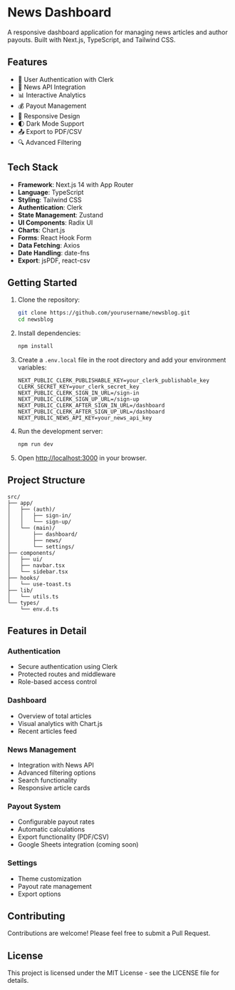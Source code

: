 # News Dashboard

A responsive dashboard application for managing news articles and author payouts. Built with Next.js, TypeScript, and Tailwind CSS.

## Features

- 🔐 User Authentication with Clerk
- 📰 News API Integration
- 📊 Interactive Analytics
- 💰 Payout Management
- 📱 Responsive Design
- 🌓 Dark Mode Support
- 📤 Export to PDF/CSV
- 🔍 Advanced Filtering

## Tech Stack

- **Framework**: Next.js 14 with App Router
- **Language**: TypeScript
- **Styling**: Tailwind CSS
- **Authentication**: Clerk
- **State Management**: Zustand
- **UI Components**: Radix UI
- **Charts**: Chart.js
- **Forms**: React Hook Form
- **Data Fetching**: Axios
- **Date Handling**: date-fns
- **Export**: jsPDF, react-csv

## Getting Started

1. Clone the repository:
   ```bash
   git clone https://github.com/yourusername/newsblog.git
   cd newsblog
   ```

2. Install dependencies:
   ```bash
   npm install
   ```

3. Create a `.env.local` file in the root directory and add your environment variables:
   ```
   NEXT_PUBLIC_CLERK_PUBLISHABLE_KEY=your_clerk_publishable_key
   CLERK_SECRET_KEY=your_clerk_secret_key
   NEXT_PUBLIC_CLERK_SIGN_IN_URL=/sign-in
   NEXT_PUBLIC_CLERK_SIGN_UP_URL=/sign-up
   NEXT_PUBLIC_CLERK_AFTER_SIGN_IN_URL=/dashboard
   NEXT_PUBLIC_CLERK_AFTER_SIGN_UP_URL=/dashboard
   NEXT_PUBLIC_NEWS_API_KEY=your_news_api_key
   ```

4. Run the development server:
   ```bash
   npm run dev
   ```

5. Open [http://localhost:3000](http://localhost:3000) in your browser.

## Project Structure

```
src/
├── app/
│   ├── (auth)/
│   │   ├── sign-in/
│   │   └── sign-up/
│   └── (main)/
│       ├── dashboard/
│       ├── news/
│       └── settings/
├── components/
│   ├── ui/
│   ├── navbar.tsx
│   └── sidebar.tsx
├── hooks/
│   └── use-toast.ts
├── lib/
│   └── utils.ts
└── types/
    └── env.d.ts
```

## Features in Detail

### Authentication
- Secure authentication using Clerk
- Protected routes and middleware
- Role-based access control

### Dashboard
- Overview of total articles
- Visual analytics with Chart.js
- Recent articles feed

### News Management
- Integration with News API
- Advanced filtering options
- Search functionality
- Responsive article cards

### Payout System
- Configurable payout rates
- Automatic calculations
- Export functionality (PDF/CSV)
- Google Sheets integration (coming soon)

### Settings
- Theme customization
- Payout rate management
- Export options

## Contributing

Contributions are welcome! Please feel free to submit a Pull Request.

## License

This project is licensed under the MIT License - see the LICENSE file for details. 